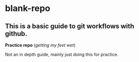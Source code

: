 # blank-repo

## This is a basic guide to git workflows with github.
**Practice repo** (*getting my feet wet*)

Not an in depth guide, mainly just doing this for practice.
